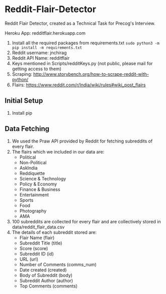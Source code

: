 # Reddit-Flair-Detector
Reddit Flair Detector, created as a Technical Task for Precog's Interview.

Heroku App: redditflair.herokuapp.com

1. Install all the required packages from requirements.txt `sudo python3 -m pip install -m requirements.txt`
2. Reddit username: jnchirag
3. Reddit API Name: redditflair
4. Keys mentioned in Scripts/redditKeys.py (not public, please mail for getting access to them)
5. Scraping: http://www.storybench.org/how-to-scrape-reddit-with-python/
6. Flairs: https://www.reddit.com/r/India/wiki/rules#wiki_post_flairs

## Initial Setup
1. Install pip

## Data Fetching
1. We used the Praw API provided by Reddit for fetching subreddits of every flair.
2. The flairs which we included in our data are:
    * Political
    * Non-Political
    * AskIndia
    * Reddiquette
    * Science & Technology
    * Policy & Economy
    * Finance & Business
    * Entertainment
    * Sports
    * Food
    * Photography
    * AMA
3. 100 subreddits are collected for every flair and are collectively stored in data/reddit_flair_data.csv
4. The details of each subreddit stored are:
    * Flair Name (flair)
    * Subreddit Title (title)
    * Score (score)
    * Subreddit ID (id)
    * URL (url)
    * Number of Comments (comms_num)
    * Date created (created)
    * Body of Subreddit (body)
    * Subreddit Author (author)
    * Top Comments (comments)